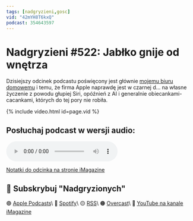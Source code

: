 ```yaml
---
tags: [nadgryzieni,gosc]
vid: "42mYH8T6kxQ"
podcast: 354643597
---
```


# Nadgryzieni #522: Jabłko gnije od wnętrza

Dzisiejszy odcinek podcastu poświęcony jest głównie [mojemu biuru domowemu](/office25) i temu, że firma Apple naprawdę jest w czarnej d… na własne życzenie z powodu głupiej Siri, opóźnień z AI i generalnie obiecankami-cacankami, których do tej pory nie robiła.

{% include video.html id=page.vid %}

<!--More-->

## Posłuchaj podcast w wersji audio:

<audio controls>
<source src="https://media.blubrry.com/nadgryzieni/imagazine.stronazen.pl/nadgryzieni/Nadgryzieni-Odcinek-522.mp3" type="audio/mpeg">
</audio>



[Notatki do odcinka na stronie iMagazine](https://imagazine.pl/2025/03/14/522-jablko-gnije-od-wnetrza-nadgryzieni/)

## 🍎 Subskrybuj "Nadgryzionych"

🟣 [Apple Podcasts](https://podcasts.apple.com/pl/podcast/nadgryzieni-rozmowy-nie-tylko-o-tech/id354643597)\\
🔵 [Spotify](https://open.spotify.com/show/5KtWAdPjRr6X0oXHV0FqVf)\\
🟡 [RSS](https://retrorocketnetwork.pl/category/nadgryzieni-rss/feed/)\\
🟠 [Overcast](https://overcast.fm/itunes354643597/nadgryzieni-rozmowy-nie-tylko-o-apple)\\
🔴 [YouTube na kanale iMagazine](https://www.youtube.com/@imagazinepl/podcasts)

<!--podcast: 354643597-->

[n]: https://michael.gratis/nozbe_pl
[np]: https://michael.gratis/nozbepersonal_pl
